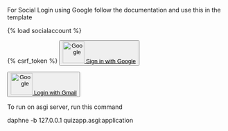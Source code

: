 For Social Login using Google follow the documentation and use this in the template

{% load socialaccount %}


<form action="{% provider_login_url 'google' %}" method="post">
                  {% csrf_token %}
                   <button type="submit" class="btn btn-link" style="color: darkblue"><a href="{% url 'dashboard-student' %}" style="color: black"> <img src="{% static 'images/google.png' %}" alt="Google" height="50px">
                       Sign in with Google</a></button>
</form>



 <span>
                <button type="button" class="btn btn-link" style="color: black"><a href="{% url 'account_login' %}" style="color: black">
               <img src="{% static 'images/google.png' %}" alt="Google" height="50px">
              Login with Gmail</a></button>
</span>


To run on asgi server, run this command

daphne -b 127.0.0.1 quizapp.asgi:application
